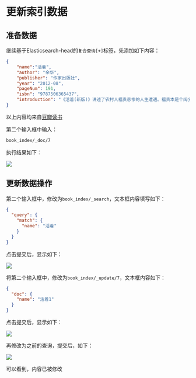 # 更新索引数据

## 准备数据

继续基于Elasticsearch-head的`复合查询[+]`标签，先添加如下内容：

```json
{
    "name":"活着",
    "author": "余华",
    "publisher": "作家出版社",
    "year": "2012-08",
    "pageNum": 191,
    "isbn": "9787506365437",
    "introduction": "《活着(新版)》讲述了农村人福贵悲惨的人生遭遇。福贵本是个阔少爷，可他嗜赌如命，终于赌光了家业，一贫如洗。他的父亲被他活活气死，母亲则在穷困中患了重病，福贵前去求药，却在途中被国民党抓去当壮丁。经过几番波折回到家里，才知道母亲早已去世，妻子家珍含辛茹苦地养大两个儿女。此后更加悲惨的命运一次又一次降临到福贵身上，他的妻子、儿女和孙子相继死去，最后只剩福贵和一头老牛相依为命，但老人依旧活着，仿佛比往日更加洒脱与坚强。"
}
```

以上内容均来自[豆瓣读书](https://book.douban.com/)

第二个输入框中输入：

```txt
book_index/_doc/7
```

执行结果如下：

![](/assets/img/tutorial/elastic/3-1.jpg)

## 更新数据操作

第二个输入框中，修改为`book_index/_search`，文本框内容填写如下：

```json
{
  "query": {
    "match": {
      "name": "活着"
    }
  }
}
```
点击提交后，显示如下：

![](/assets/img/tutorial/elastic/3-2.jpg)

将第二个输入框中，修改为`book_index/_update/7`，文本框内容如下：

```json
{
  "doc": {
    "name": "活着1"
  }
}
```
点击提交后，显示如下：

![](/assets/img/tutorial/elastic/3-3.jpg)

再修改为之前的查询，提交后，如下：

![](/assets/img/tutorial/elastic/3-4.jpg)

可以看到，内容已被修改